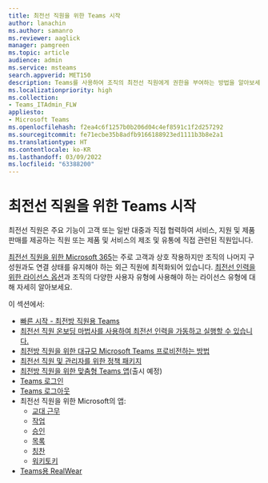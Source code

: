 ```yaml
---
title: 최전선 직원을 위한 Teams 시작
author: lanachin
ms.author: samanro
ms.reviewer: aaglick
manager: pamgreen
ms.topic: article
audience: admin
ms.service: msteams
search.appverid: MET150
description: Teams를 사용하여 조직의 최전선 직원에게 권한을 부여하는 방법을 알아보세요.
ms.localizationpriority: high
ms.collection:
- Teams_ITAdmin_FLW
appliesto:
- Microsoft Teams
ms.openlocfilehash: f2ea4c6f1257b0b206d04c4ef8591c1f2d257292
ms.sourcegitcommit: fe71ecbe35b8adfb9166188923ed1111b3b8e2a1
ms.translationtype: HT
ms.contentlocale: ko-KR
ms.lasthandoff: 03/09/2022
ms.locfileid: "63388200"
---
```

# <a name="get-started-with-teams-for-frontline-workers"></a>최전선 직원을 위한 Teams 시작

최전선 직원은 주요 기능이 고객 또는 일반 대중과 직접 협력하여 서비스, 지원 및 제품 판매를 제공하는 직원 또는 제품 및 서비스의 제조 및 유통에 직접 관련된 직원입니다.

[최전선 직원을 위한 Microsoft 365](https://www.microsoft.com/microsoft-365/enterprise/frontline)는 주로 고객과 상호 작용하지만 조직의 나머지 구성원과도 연결 상태를 유지해야 하는 외근 직원에 최적화되어 있습니다. [최전선 인력을 위한 라이선스 옵션](flw-licensing-options.md)과 조직의 다양한 사용자 유형에 사용해야 하는 라이선스 유형에 대해 자세히 알아보세요.

이 섹션에서:

- [빠른 시작 - 최전방 직원용 Teams](flw-quickstart.yml)
- [최전선 직원 온보딩 마법사를 사용하여 최전선 인력을 가동하고 실행할 수 있습니다.](flw-onboarding-wizard.md)
- [최전방 직원을 위한 대규모 Microsoft Teams 프로비전하는 방법](flw-scripted-deployment.md)
- [최전선 직원 및 관리자를 위한 정책 패키지](manage-policy-packages.md)
- [최전방 직원을 위한 맞춤형 Teams 앱](pin-teams-apps-based-on-license.md)(출시 예정)
- [Teams 로그인](sign-in-teams.md)
- [Teams 로그아웃](sign-out-of-teams.md)
- 최전선 직원을 위한 Microsoft의 앱:
  - [교대 근무](expand-teams-across-your-org/shifts-for-teams-landing-page.md)
  - [작업](manage-tasks-app.md)
  - [승인](approval-admin.md)
  - [목록](manage-lists-app.md)
  - [칭찬](manage-praise-app.md)
  - [워키토키](walkie-talkie.md)
- [Teams용 RealWear](flw-realwear.md)